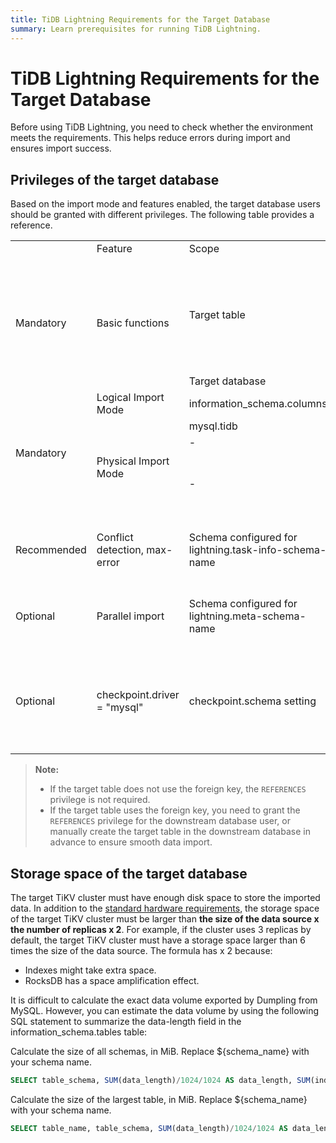 ```yaml
---
title: TiDB Lightning Requirements for the Target Database
summary: Learn prerequisites for running TiDB Lightning.
---
```


# TiDB Lightning Requirements for the Target Database

Before using TiDB Lightning, you need to check whether the environment meets the requirements. This helps reduce errors during import and ensures import success.

## Privileges of the target database

Based on the import mode and features enabled, the target database users should be granted with different privileges. The following table provides a reference.

<table>
   <tr>
      <td></td>
      <td>Feature</td>
      <td>Scope</td>
      <td>Required privilege</td>
      <td>Remarks</td>
   </tr>
   <tr>
      <td rowspan="2">Mandatory</td>
      <td rowspan="2">Basic functions</td>
      <td>Target table</td>
      <td>CREATE, SELECT, INSERT, UPDATE, DELETE, DROP, ALTER, REFERENCES</td>
      <td>DROP is required only when tidb-lightning-ctl runs the checkpoint-destroy-all command</td>
   </tr>
   <tr>
      <td>Target database</td>
      <td>CREATE</td>
      <td></td>
   </tr>
   <tr>
      <td rowspan="4">Mandatory</td>
      <td>Logical Import Mode</td>
      <td>information_schema.columns</td>
      <td>SELECT</td>
      <td></td>
   </tr>
   <tr>
      <td rowspan="3">Physical Import Mode</td>
      <td>mysql.tidb</td>
      <td>SELECT</td>
      <td></td>
   </tr>
   <tr>
      <td>-</td>
      <td>SUPER</td>
      <td></td>
   </tr>
   <tr>
      <td>-</td>
      <td>RESTRICTED_VARIABLES_ADMIN,RESTRICTED_TABLES_ADMIN</td>
      <td>Required when the target TiDB enables SEM</td>
   </tr>
   <tr>
      <td>Recommended</td>
      <td>Conflict detection, max-error</td>
      <td>Schema configured for lightning.task-info-schema-name</td>
      <td>SELECT, INSERT, UPDATE, DELETE, CREATE, DROP</td>
      <td>If not required, the value must be set to ""</td>
   </tr>
   <tr>
      <td>Optional</td>
      <td>Parallel import</td>
      <td>Schema configured for lightning.meta-schema-name</td>
      <td>SELECT, INSERT, UPDATE, DELETE, CREATE, DROP</td>
      <td>If not required, the value must be set to ""</td>
   </tr>
   <tr>
      <td>Optional</td>
      <td>checkpoint.driver = "mysql"</td>
      <td>checkpoint.schema setting</td>
      <td>SELECT,INSERT,UPDATE,DELETE,CREATE,DROP</td>
      <td>Required when checkpoint information is stored in databases, instead of files</td>
   </tr>
</table>

> **Note:**
>
> - If the target table does not use the foreign key, the `REFERENCES` privilege is not required.
> - If the target table uses the foreign key, you need to grant the `REFERENCES` privilege for the downstream database user, or manually create the target table in the downstream database in advance to ensure smooth data import.

## Storage space of the target database

The target TiKV cluster must have enough disk space to store the imported data. In addition to the [standard hardware requirements](/hardware-and-software-requirements.md), the storage space of the target TiKV cluster must be larger than **the size of the data source x the number of replicas x 2**. For example, if the cluster uses 3 replicas by default, the target TiKV cluster must have a storage space larger than 6 times the size of the data source. The formula has x 2 because:

- Indexes might take extra space.
- RocksDB has a space amplification effect.

It is difficult to calculate the exact data volume exported by Dumpling from MySQL. However, you can estimate the data volume by using the following SQL statement to summarize the data-length field in the information_schema.tables table:

Calculate the size of all schemas, in MiB. Replace ${schema_name} with your schema name.

```sql
SELECT table_schema, SUM(data_length)/1024/1024 AS data_length, SUM(index_length)/1024/1024 AS index_length, SUM(data_length+index_length)/1024/1024 AS sum FROM information_schema.tables WHERE table_schema = "${schema_name}" GROUP BY table_schema;
```

Calculate the size of the largest table, in MiB. Replace ${schema_name} with your schema name.


```sql
SELECT table_name, table_schema, SUM(data_length)/1024/1024 AS data_length, SUM(index_length)/1024/1024 AS index_length,sum(data_length+index_length)/1024/1024 AS sum FROM information_schema.tables WHERE table_schema = "${schema_name}" GROUP BY table_name,table_schema ORDER BY sum DESC LIMIT 5;
```
